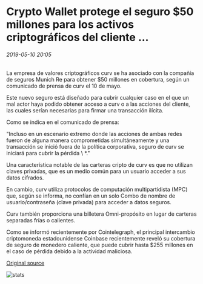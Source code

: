 # Crypto Wallet protege el seguro $50 millones para los activos criptográficos del cliente ...

###### 2019-05-10 20:05

La empresa de valores criptográficos curv se ha asociado con la compañía de seguros Munich Re para obtener $50 millones en cobertura, según un comunicado de prensa de curv el 10 de mayo.

Este nuevo seguro está diseñado para cubrir cualquier caso en el que un mal actor haya podido obtener acceso a curv o a las acciones del cliente, las cuales serían necesarias para firmar una transacción ilícita.

Como se indica en el comunicado de prensa:

"Incluso en un escenario extremo donde las acciones de ambas redes fueron de alguna manera comprometidas simultáneamente y una transacción se inició fuera de la política corporativa, seguro de curv se iniciará para cubrir la pérdida \ *."

Una característica notable de las carteras cripto de curv es que no utilizan claves privadas, que es un medio común para un usuario acceder a sus datos cifrados.

En cambio, curv utiliza protocolos de computación multipartidista (MPC) que, según se informa, no confían en un solo Combo de nombre de usuario/contraseña (clave privada) para acceder a datos seguros.

Curv también proporciona una billetera Omni-propósito en lugar de carteras separadas frías o calientes.

Como se informó recientemente por Cointelegraph, el principal intercambio criptomoneda estadounidense Coinbase recientemente reveló su cobertura de seguro de monedero caliente, que puede cubrir hasta $255 millones en el caso de pérdida debido a la actividad maliciosa.

[Original source](https://cointelegraph.com/news/crypto-wallet-secures-50-million-insurance-for-customer-crypto-assets)

![stats](https://c.statcounter.com/11760860/0/a89fa40b/1/ "stats")